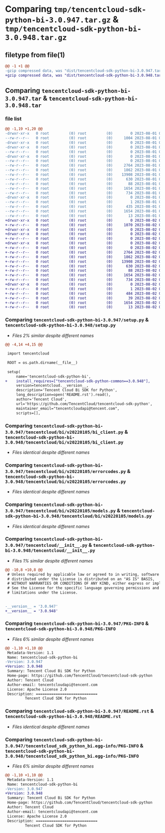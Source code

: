 # Comparing `tmp/tencentcloud-sdk-python-bi-3.0.947.tar.gz` & `tmp/tencentcloud-sdk-python-bi-3.0.948.tar.gz`

## filetype from file(1)

```diff
@@ -1 +1 @@
-gzip compressed data, was "dist/tencentcloud-sdk-python-bi-3.0.947.tar", last modified: Tue Aug  1 00:19:56 2023, max compression
+gzip compressed data, was "dist/tencentcloud-sdk-python-bi-3.0.948.tar", last modified: Wed Aug  2 00:23:32 2023, max compression
```

## Comparing `tencentcloud-sdk-python-bi-3.0.947.tar` & `tencentcloud-sdk-python-bi-3.0.948.tar`

### file list

```diff
@@ -1,19 +1,20 @@
-drwxr-xr-x   0 root         (0) root         (0)        0 2023-08-01 00:19:56.000000 tencentcloud-sdk-python-bi-3.0.947/
--rw-r--r--   0 root         (0) root         (0)     1004 2023-08-01 00:19:56.000000 tencentcloud-sdk-python-bi-3.0.947/setup.py
-drwxr-xr-x   0 root         (0) root         (0)        0 2023-08-01 00:19:56.000000 tencentcloud-sdk-python-bi-3.0.947/tencentcloud/
-drwxr-xr-x   0 root         (0) root         (0)        0 2023-08-01 00:19:56.000000 tencentcloud-sdk-python-bi-3.0.947/tencentcloud/bi/
--rw-r--r--   0 root         (0) root         (0)        0 2023-08-01 00:19:56.000000 tencentcloud-sdk-python-bi-3.0.947/tencentcloud/bi/__init__.py
-drwxr-xr-x   0 root         (0) root         (0)        0 2023-08-01 00:19:56.000000 tencentcloud-sdk-python-bi-3.0.947/tencentcloud/bi/v20220105/
--rw-r--r--   0 root         (0) root         (0)        0 2023-08-01 00:19:56.000000 tencentcloud-sdk-python-bi-3.0.947/tencentcloud/bi/v20220105/__init__.py
--rw-r--r--   0 root         (0) root         (0)     2764 2023-08-01 00:19:56.000000 tencentcloud-sdk-python-bi-3.0.947/tencentcloud/bi/v20220105/bi_client.py
--rw-r--r--   0 root         (0) root         (0)     1862 2023-08-01 00:19:56.000000 tencentcloud-sdk-python-bi-3.0.947/tencentcloud/bi/v20220105/errorcodes.py
--rw-r--r--   0 root         (0) root         (0)    13908 2023-08-01 00:19:56.000000 tencentcloud-sdk-python-bi-3.0.947/tencentcloud/bi/v20220105/models.py
--rw-r--r--   0 root         (0) root         (0)      630 2023-08-01 00:19:56.000000 tencentcloud-sdk-python-bi-3.0.947/tencentcloud/__init__.py
--rw-r--r--   0 root         (0) root         (0)       88 2023-08-01 00:19:56.000000 tencentcloud-sdk-python-bi-3.0.947/setup.cfg
--rw-r--r--   0 root         (0) root         (0)     1654 2023-08-01 00:19:56.000000 tencentcloud-sdk-python-bi-3.0.947/PKG-INFO
--rw-r--r--   0 root         (0) root         (0)      734 2023-08-01 00:19:56.000000 tencentcloud-sdk-python-bi-3.0.947/README.rst
-drwxr-xr-x   0 root         (0) root         (0)        0 2023-08-01 00:19:56.000000 tencentcloud-sdk-python-bi-3.0.947/tencentcloud_sdk_python_bi.egg-info/
--rw-r--r--   0 root         (0) root         (0)        1 2023-08-01 00:19:56.000000 tencentcloud-sdk-python-bi-3.0.947/tencentcloud_sdk_python_bi.egg-info/dependency_links.txt
--rw-r--r--   0 root         (0) root         (0)      435 2023-08-01 00:19:56.000000 tencentcloud-sdk-python-bi-3.0.947/tencentcloud_sdk_python_bi.egg-info/SOURCES.txt
--rw-r--r--   0 root         (0) root         (0)     1654 2023-08-01 00:19:56.000000 tencentcloud-sdk-python-bi-3.0.947/tencentcloud_sdk_python_bi.egg-info/PKG-INFO
--rw-r--r--   0 root         (0) root         (0)       13 2023-08-01 00:19:56.000000 tencentcloud-sdk-python-bi-3.0.947/tencentcloud_sdk_python_bi.egg-info/top_level.txt
+drwxr-xr-x   0 root         (0) root         (0)        0 2023-08-02 00:23:32.000000 tencentcloud-sdk-python-bi-3.0.948/
+-rw-r--r--   0 root         (0) root         (0)     1070 2023-08-02 00:23:32.000000 tencentcloud-sdk-python-bi-3.0.948/setup.py
+drwxr-xr-x   0 root         (0) root         (0)        0 2023-08-02 00:23:32.000000 tencentcloud-sdk-python-bi-3.0.948/tencentcloud/
+drwxr-xr-x   0 root         (0) root         (0)        0 2023-08-02 00:23:32.000000 tencentcloud-sdk-python-bi-3.0.948/tencentcloud/bi/
+-rw-r--r--   0 root         (0) root         (0)        0 2023-08-02 00:23:32.000000 tencentcloud-sdk-python-bi-3.0.948/tencentcloud/bi/__init__.py
+drwxr-xr-x   0 root         (0) root         (0)        0 2023-08-02 00:23:32.000000 tencentcloud-sdk-python-bi-3.0.948/tencentcloud/bi/v20220105/
+-rw-r--r--   0 root         (0) root         (0)        0 2023-08-02 00:23:32.000000 tencentcloud-sdk-python-bi-3.0.948/tencentcloud/bi/v20220105/__init__.py
+-rw-r--r--   0 root         (0) root         (0)     2764 2023-08-02 00:23:32.000000 tencentcloud-sdk-python-bi-3.0.948/tencentcloud/bi/v20220105/bi_client.py
+-rw-r--r--   0 root         (0) root         (0)     1862 2023-08-02 00:23:32.000000 tencentcloud-sdk-python-bi-3.0.948/tencentcloud/bi/v20220105/errorcodes.py
+-rw-r--r--   0 root         (0) root         (0)    13908 2023-08-02 00:23:32.000000 tencentcloud-sdk-python-bi-3.0.948/tencentcloud/bi/v20220105/models.py
+-rw-r--r--   0 root         (0) root         (0)      630 2023-08-02 00:23:32.000000 tencentcloud-sdk-python-bi-3.0.948/tencentcloud/__init__.py
+-rw-r--r--   0 root         (0) root         (0)       88 2023-08-02 00:23:32.000000 tencentcloud-sdk-python-bi-3.0.948/setup.cfg
+-rw-r--r--   0 root         (0) root         (0)     1654 2023-08-02 00:23:32.000000 tencentcloud-sdk-python-bi-3.0.948/PKG-INFO
+-rw-r--r--   0 root         (0) root         (0)      734 2023-08-02 00:23:32.000000 tencentcloud-sdk-python-bi-3.0.948/README.rst
+drwxr-xr-x   0 root         (0) root         (0)        0 2023-08-02 00:23:32.000000 tencentcloud-sdk-python-bi-3.0.948/tencentcloud_sdk_python_bi.egg-info/
+-rw-r--r--   0 root         (0) root         (0)        1 2023-08-02 00:23:32.000000 tencentcloud-sdk-python-bi-3.0.948/tencentcloud_sdk_python_bi.egg-info/dependency_links.txt
+-rw-r--r--   0 root         (0) root         (0)      484 2023-08-02 00:23:32.000000 tencentcloud-sdk-python-bi-3.0.948/tencentcloud_sdk_python_bi.egg-info/SOURCES.txt
+-rw-r--r--   0 root         (0) root         (0)       39 2023-08-02 00:23:32.000000 tencentcloud-sdk-python-bi-3.0.948/tencentcloud_sdk_python_bi.egg-info/requires.txt
+-rw-r--r--   0 root         (0) root         (0)     1654 2023-08-02 00:23:32.000000 tencentcloud-sdk-python-bi-3.0.948/tencentcloud_sdk_python_bi.egg-info/PKG-INFO
+-rw-r--r--   0 root         (0) root         (0)       13 2023-08-02 00:23:32.000000 tencentcloud-sdk-python-bi-3.0.948/tencentcloud_sdk_python_bi.egg-info/top_level.txt
```

### Comparing `tencentcloud-sdk-python-bi-3.0.947/setup.py` & `tencentcloud-sdk-python-bi-3.0.948/setup.py`

 * *Files 2% similar despite different names*

```diff
@@ -4,14 +4,15 @@
 
 import tencentcloud
 
 ROOT = os.path.dirname(__file__)
 
 setup(
     name='tencentcloud-sdk-python-bi',
+    install_requires=["tencentcloud-sdk-python-common==3.0.948"],
     version=tencentcloud.__version__,
     description='Tencent Cloud Bi SDK for Python',
     long_description=open('README.rst').read(),
     author='Tencent Cloud',
     url='https://github.com/TencentCloud/tencentcloud-sdk-python',
     maintainer_email="tencentcloudapi@tencent.com",
     scripts=[],
```

### Comparing `tencentcloud-sdk-python-bi-3.0.947/tencentcloud/bi/v20220105/bi_client.py` & `tencentcloud-sdk-python-bi-3.0.948/tencentcloud/bi/v20220105/bi_client.py`

 * *Files identical despite different names*

### Comparing `tencentcloud-sdk-python-bi-3.0.947/tencentcloud/bi/v20220105/errorcodes.py` & `tencentcloud-sdk-python-bi-3.0.948/tencentcloud/bi/v20220105/errorcodes.py`

 * *Files identical despite different names*

### Comparing `tencentcloud-sdk-python-bi-3.0.947/tencentcloud/bi/v20220105/models.py` & `tencentcloud-sdk-python-bi-3.0.948/tencentcloud/bi/v20220105/models.py`

 * *Files identical despite different names*

### Comparing `tencentcloud-sdk-python-bi-3.0.947/tencentcloud/__init__.py` & `tencentcloud-sdk-python-bi-3.0.948/tencentcloud/__init__.py`

 * *Files 1% similar despite different names*

```diff
@@ -10,8 +10,8 @@
 # Unless required by applicable law or agreed to in writing, software
 # distributed under the License is distributed on an "AS IS" BASIS,
 # WITHOUT WARRANTIES OR CONDITIONS OF ANY KIND, either express or implied.
 # See the License for the specific language governing permissions and
 # limitations under the License.
 
 
-__version__ = '3.0.947'
+__version__ = '3.0.948'
```

### Comparing `tencentcloud-sdk-python-bi-3.0.947/PKG-INFO` & `tencentcloud-sdk-python-bi-3.0.948/PKG-INFO`

 * *Files 6% similar despite different names*

```diff
@@ -1,10 +1,10 @@
 Metadata-Version: 1.1
 Name: tencentcloud-sdk-python-bi
-Version: 3.0.947
+Version: 3.0.948
 Summary: Tencent Cloud Bi SDK for Python
 Home-page: https://github.com/TencentCloud/tencentcloud-sdk-python
 Author: Tencent Cloud
 Author-email: tencentcloudapi@tencent.com
 License: Apache License 2.0
 Description: ============================
         Tencent Cloud SDK for Python
```

### Comparing `tencentcloud-sdk-python-bi-3.0.947/README.rst` & `tencentcloud-sdk-python-bi-3.0.948/README.rst`

 * *Files identical despite different names*

### Comparing `tencentcloud-sdk-python-bi-3.0.947/tencentcloud_sdk_python_bi.egg-info/PKG-INFO` & `tencentcloud-sdk-python-bi-3.0.948/tencentcloud_sdk_python_bi.egg-info/PKG-INFO`

 * *Files 6% similar despite different names*

```diff
@@ -1,10 +1,10 @@
 Metadata-Version: 1.1
 Name: tencentcloud-sdk-python-bi
-Version: 3.0.947
+Version: 3.0.948
 Summary: Tencent Cloud Bi SDK for Python
 Home-page: https://github.com/TencentCloud/tencentcloud-sdk-python
 Author: Tencent Cloud
 Author-email: tencentcloudapi@tencent.com
 License: Apache License 2.0
 Description: ============================
         Tencent Cloud SDK for Python
```

